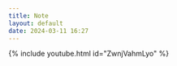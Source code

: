 ```yaml
---
title: Note
layout: default
date: 2024-03-11 16:27
---
```


{% include youtube.html id="ZwnjVahmLyo" %}
